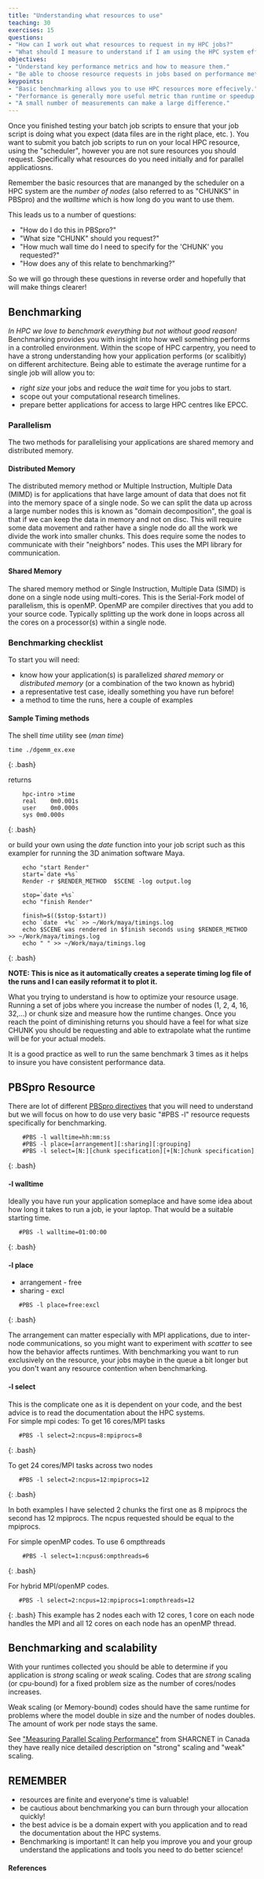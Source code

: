 ```yaml
---
title: "Understanding what resources to use"
teaching: 30
exercises: 15
questions:
- "How can I work out what resources to request in my HPC jobs?"
- "What should I measure to understand if I am using the HPC system effectively?"
objectives:
- "Understand key performance metrics and how to measure them."
- "Be able to choose resource requests in jobs based on performance metrics."
keypoints:
- "Basic benchmarking allows you to use HPC resources more effecively."
- "Performance is generally more useful metric than runtime or speedup."
- "A small number of measurements can make a large difference."
---
```


Once you finished testing your batch job scripts to ensure that your job script is
doing what you expect (data files are in the right place, etc. ).  You want to submit you batch job scripts
to run on your local HPC resource, using the "scheduler", however you are not sure resources you should
request. Specifically what resources do you need initially and for parallel applicatiosns.

Remember the basic resources that are mananged by the scheduler on a HPC system are the *number of nodes* (also referred to as "CHUNKS" in PBSpro) and the *walltime* which is how long do you want to use them.

This leads us to a number of questions:
- "How do I do this in PBSpro?"
- "What size "CHUNK" should you request?"
- "How much wall time do I need to specify for the 'CHUNK' you requested?"
- "How does any of this relate to benchmarking?"

So we will go through these questions in reverse order and hopefully that will make things clearer!

## Benchmarking
*In HPC we love to benchmark everything but not without good reason!*  Benchmarking provides you with 
insight into how well something performs in a controlled environment.  Within the scope of HPC carpentry,
you need to have a strong understanding how your application performs (or scalibitly) on different 
architecture. Being able to estimate the average runtime for a single job will allow you to:
- *right size* your jobs and reduce the *wait* time for you jobs to start.
- scope out your computational research timelines.
- prepare better applications for access to large HPC centres like EPCC.

### Parallelism 
The two methods for parallelising your applications are shared memory and distributed memory.

#### Distributed Memory
The distributed memory method or Multiple Instruction, Multiple Data (MIMD) is for applications that 
have large amount of data that does not fit into the memory space of a single node.  So we can 
split the data up across a large number nodes this is known as "domain decomposition", the goal 
is that if we can keep the data in memory and not on disc. This will require some data movement 
and rather have a single node do all the work we divide the work into smaller chunks. This does 
require some the nodes to communicate with their "neighbors" nodes. This uses the MPI library
for communication.

#### Shared Memory
The shared memory method or Single Instruction, Multiple Data (SIMD) is done on a single node using 
multi-cores. This is the Serial-Fork model of parallelism, this is openMP.  OpenMP are compiler directives
that you add to your source code.  Typically splitting up the work done in loops across all the cores on
a processor(s) within a single node.

### Benchmarking checklist
To start you will need:
 - know how your application(s) is parallelized *shared memory* or *distributed memory* (or a combination of the two known as hybrid) 
 - a representative test case, ideally something you have run before!  
 - a method to time the runs, here a couple of examples

#### Sample Timing methods

The shell *time* utility see (*man time*)
```
time ./dgemm_ex.exe 
```
{: .bash}

returns 
```
    hpc-intro >time
    real	0m0.001s
    user	0m0.000s
    sys	0m0.000s
```
{: .bash}

or build your own using the *date* function into your job script such as this
exampler for running the 3D animation software Maya.
```
    echo "start Render"
    start=`date +%s`
    Render -r $RENDER_METHOD  $SCENE -log output.log

    stop=`date +%s`
    echo "finish Render" 

    finish=$(($stop-$start))
    echo `date  +%c` >> ~/Work/maya/timings.log
    echo $SCENE was rendered in $finish seconds using $RENDER_METHOD >> ~/Work/maya/timings.log
    echo " " >> ~/Work/maya/timings.log
```
{: .bash}

**NOTE: This is nice as it automatically creates a seperate timing log file of the runs and I can easily 
reformat it to plot it.**
 
What you trying to understand is how to optimize your resource usage. 
Running a set of jobs where you increase the number of nodes (1, 2, 4, 16, 32,...) or chunk size and 
measure how the runtime changes.  Once you reach the point of diminishing returns you should have a feel
for what size CHUNK you should be requesting and able to extrapolate what the runtime will be for your actual models. 

It is a good practice as well to run the same benchmark 3 times as it helps to insure you have consistent performance data. 
  

## PBSpro Resource
There are lot of different [PBSpro directives][1] that you will need to understand but 
we will focus on how to do use very basic "#PBS -l" resource requests
specifically for benchmarking.
```
    #PBS -l walltime=hh:mm:ss    
    #PBS -l place=[arrangement][:sharing][:grouping]
    #PBS -l select=[N:][chunk specification][+[N:]chunk specification]
```
{: .bash}

#### -l walltime
Ideally you have run your application someplace and have some idea about how long it
takes to run a job, ie  your laptop.  That would be a suitable starting time.
```
   #PBS -l walltime=01:00:00
```
{: .bash}

#### -l place

 - arrangement - free
 - sharing - excl

```
   #PBS -l place=free:excl
```
{: .bash}
 
The arrangement can matter especially with MPI applications, due to inter-node communications, 
so you might want to experiment with *scatter* to see how the behavior affects runtimes.
With benchmarking you want to run exclusively on the resource, your jobs maybe in the 
queue a bit longer but you don't want any resource contention when benchmarking.

#### -l select
This is the complicate one as it is dependent on your code, and the best advice is to 
read the documentation about the HPC systems.   
For simple mpi codes:
  To get 16 cores/MPI tasks

```
   #PBS -l select=2:ncpus=8:mpiprocs=8
```
{: .bash}

To get 24 cores/MPI tasks across two nodes

```
   #PBS -l select=2:ncpus=12:mpiprocs=12
```
{: .bash}

In both examples I have selected 2 chunks the first one as 8 mpiprocs the second has 12 mpiprocs.
The ncpus requested should be equal to the mpiprocs.

For simple openMP codes. 
To use 6 ompthreads
```
    #PBS -l select=1:ncpus6:ompthreads=6
```
{: .bash}

For hybrid MPI/openMP codes.
```
   #PBS -l select=2:ncpus=12:mpiprocs=1:ompthreads=12
```
{: .bash}
This example has 2 nodes each with 12 cores, 1 core on each node handles the MPI and all 12 cores on each node has an openMP thread.

## Benchmarking and scalability

With your runtimes collected you should be able to determine if you application is *strong* scaling or *weak* scaling.  Codes that are *strong* scaling (or cpu-bound) for a fixed problem size as the number of cores/nodes increases.  

Weak scaling (or Memory-bound) codes should have the same runtime for problems where the model double in size and the number of nodes doubles.  The amount of work per node stays the same. 

See ["Measuring Parallel Scaling Performance"][2] from SHARCNET in Canada they have really nice detailed description on "strong" scaling and "weak" scaling. 

   
## REMEMBER
- resources are finite and everyone's time is valuable!
- be cautious about benchmarking you can burn through your allocation quickly!
- the best advice is be a domain expert with you application and to read the 
  documentation about the HPC systems.  
- Benchmarking is important! It can help you improve you and your group understand 
  the applications and tools you need to do better science!  


#### References

[1]: https://pbsworks.com/pdfs/PBSUserGuide14.2.pdf
[2]: https://www.sharcnet.ca/help/index.php/Measuring_Parallel_Scaling_Performance

